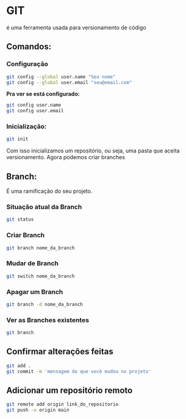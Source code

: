 # GIT
é uma ferramenta usada para versionamento de código

## Comandos:

### Configuração
```bash
git config --global user.name "Seu nome"
git config --global user.email "seu@email.com"
```

**Pra ver se está configurado:**
```bash
git config user.name
git config user.email
```

### Inicialização:
```bash
git init
```

Com isso inicializamos um repositório, ou seja, uma pasta que aceita versionamento.
Agora podemos criar branches

## Branch:
É uma ramificação do seu projeto.

### Situação atual da Branch
```bash
git status
```
### Criar Branch
```bash
git branch nome_da_branch
```
### Mudar de Branch
```bash
git switch nome_da_branch
```
### Apagar um Branch
```bash
git branch -d nome_da_branch
```
### Ver as Branches existentes
```bash
git branch
```

## Confirmar alterações feitas
```bash
git add .
git commit -m 'mensagem do que você mudou no projeto'
```

## Adicionar um repositório remoto
```bash
git remote add origin link_do_repositorio
git push -u origin main
```